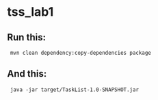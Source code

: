 # tss_lab1

## Run this:

```
 mvn clean dependency:copy-dependencies package
 ```
## And this:

```
 java -jar target/TaskList-1.0-SNAPSHOT.jar
 ```
